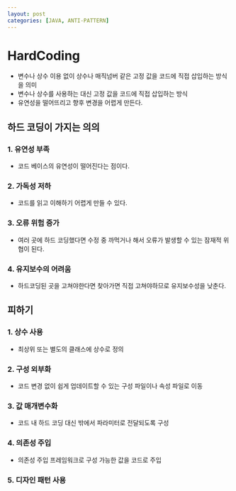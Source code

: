 ```yaml
---
layout: post
categories: [JAVA, ANTI-PATTERN]
---
```


# HardCoding

- 변수나 상수 이용 없이 상수나 매직넘버 같은 고정 값을 코드에 직접 삽입하는 방식을 의미
- 변수나 상수를 사용하는 대신 고정 값을 코드에 직접 삽입하는 방식
- 유연성을 떨어뜨리고 향후 변경을 어렵게 만든다.

## 하드 코딩이 가지는 의의
### 1. 유연성 부족
- 코드 베이스의 유연성이 떨어진다는 점이다.
### 2. 가독성 저하
- 코드를 읽고 이해하기 어렵게 만들 수 있다.
### 3. 오류 위험 증가
- 여러 곳에 하드 코딩했다면 수정 중 까먹거나 해서 오류가 발생할 수 있는 잠재적 위협이 된다.
### 4. 유지보수의 어려움
- 하드코딩된 곳을 고쳐야한다면 찾아가면 직접 고쳐야하므로 유지보수성을 낮춘다.

## 피하기
### 1. 상수 사용
- 최상위 또는 별도의 클래스에 상수로 정의
### 2. 구성 외부화
- 코드 변경 없이 쉽게 업데이트할 수 있는 구성 파일이나 속성 파일로 이동
### 3. 값 매개변수화
- 코드 내 하드 코딩 대신 밖에서 파라미터로 전달되도록 구성
### 4. 의존성 주입
- 의존성 주입 프레임워크로 구성 가능한 값을 코드로 주입
### 5. 디자인 패턴 사용
